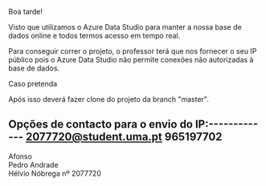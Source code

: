 Boa tarde!

Visto que utilizamos o Azure Data Studio para manter a nossa base de dados online e todos termos acesso em tempo real.

Para conseguir correr o projeto, o professor terá que nos fornecer o seu IP público pois o Azure Data Studio não permite conexões não autorizadas à base de dados.

Caso pretenda 

Após isso deverá fazer clone do projeto da branch "master".

Opções de contacto para o envio do IP:-------------
2077720@student.uma.pt
965197702
---------------------------------------------------

Afonso<br>
Pedro Andrade<br>
Hélvio Nóbrega nº 2077720
